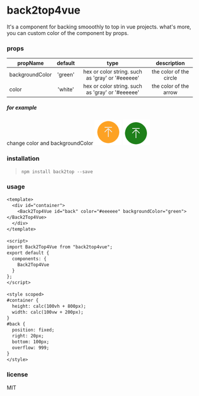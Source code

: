 # back2top4vue
It's a component for backing smooothly to top in vue projects. what's more, you can custom color of the component by props.

### props
propName              | default         | type        | description
----------------------|:---------------:|:----------: |:----------:
backgroundColor       | 'green'         | hex or color string. such as 'gray' or '#eeeeee'         |the color of the circle
color                 | 'white'         | hex or color string. such as 'gray' or '#eeeeee'          |the color of the arrow

##### for example
change color and backgroundColor
![](./src/assets/example01.png)   ![](./src/assets/example02.png)



### installation
>```npm install back2top --save```


### usage
```
<template>
  <div id="container">
    <Back2Top4Vue id="back" color="#eeeeee" backgroundColor="green"></Back2Top4Vue>
  </div>
</template>

<script>
import Back2Top4Vue from "back2top4vue";
export default {
  components: {
    Back2Top4Vue
  }
};
</script>

<style scoped>
#container {
  height: calc(100vh + 800px);
  width: calc(100vw + 200px);
}
#back {
  position: fixed;
  right: 20px;
  bottom: 100px;
  overflow: 999;
}
</style>
```


### license
MIT
